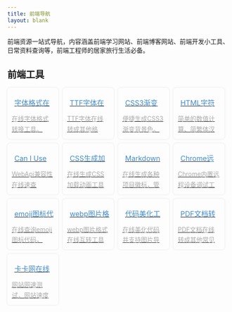 ```yaml
---
title: 前端导航
layout: blank
---
```


<style>
.nav-list{font-size:0;margin-bottom:20px; padding:0;}
.nav-list li{display:inline-block;width:23%;margin:0 2% 2% 0;}
.nav-list a{display: block;position: relative; border:0;overflow:hidden;padding: 10px;border-radius: 6px;transition: all ease .3s;box-shadow:0 0 4px rgba(0,0,0,.1);}
.nav-list h3{font-size: 16px;font-weight: normal;margin:0;height: 3em;line-height: 3em;overflow:hidden;color:#428bca;}
.nav-list .fa{color: #999;font-weight:normal;font-size: 1.2em;margin-right: 6px;}
.nav-list .desc{display: block; line-height: 1.7em; height: 3.4em;overflow:hidden;color:#aaa;margin:0;font-size:14px;}
.nav-list a:hover{box-shadow:0 0 8px rgba(0,0,0,.1);background:#f7fdff;}
.nav-list a:hover h3{text-decoration: underline;}
</style>

前端资源一站式导航，内容涵盖前端学习网站、前端博客网站、前端开发小工具、日常资料查询等，前端工程师的居家旅行生活必备。

## 前端工具

<ul class="nav-list"><br>    <li><br>        <a href="https://www.fontsquirrel.com/tools/webfont-generator" target="_blank" rel="nofollow" title="在线字体格式转换工具。"><br>            <h3><i class="fa fa-terminal"></i>字体格式在线转换</h3><br>            <span class="desc">在线字体格式转换工具。</span><br>        </a><br>    </li><li><br>        <a href="https://everythingfonts.com/ttf-to-woff#.UkVW4dJy2uk" target="_blank" rel="nofollow" title="TTF字体在线转成其他格式。"><br>            <h3><i class="fa fa-terminal"></i>TTF字体在线转换</h3><br>            <span class="desc">TTF字体在线转成其他格式。</span><br>        </a><br>    </li><li><br>        <a href="https://www.colorzilla.com/gradient-editor/" target="_blank" rel="nofollow" title="便捷生成CSS3渐变背景色。"><br>            <h3><i class="fa fa-terminal"></i>CSS3渐变生成工具</h3><br>            <span class="desc">便捷生成CSS3渐变背景色。</span><br>        </a><br>    </li><li><br>        <a href="https://www.jb51.net/tools/zhuanhuan.htm" target="_blank" rel="nofollow" title="简单的数值计算、简繁体汉字转换、escape编解码、HTML编解码等"><br>            <h3><i class="fa fa-terminal"></i>HTML字符串处理工具</h3><br>            <span class="desc">简单的数值计算、简繁体汉字转换、escape编解码、HTML编解码等</span><br>        </a><br>    </li><li><br>        <a href="https://caniuse.com/" target="_blank" rel="nofollow" title="WebApi兼容性在线速查"><br>            <h3><i class="fa fa-terminal"></i>Can I Use</h3><br>            <span class="desc">WebApi兼容性在线速查</span><br>        </a><br>    </li><li><br>        <a href="https://icons8.com/cssload" target="_blank" rel="nofollow" title="在线生成CSS加载动画工具"><br>            <h3><i class="fa fa-terminal"></i>CSS生成加载动画</h3><br>            <span class="desc">在线生成CSS加载动画工具</span><br>        </a><br>    </li><li><br>        <a href="https://shields.io/?qqdrsign=05ebe" target="_blank" rel="nofollow" title="在线生成各种项目徽标，管理开源项目必备"><br>            <h3><i class="fa fa-terminal"></i>Markdown徽标生成</h3><br>            <span class="desc">在线生成各种项目徽标，管理开源项目必备</span><br>        </a><br>    </li><li><br>        <a href="chrome://inspect/#devices" target="_blank" rel="nofollow" title="Chrome内置远程设备调试工具地址"><br>            <h3><i class="fa fa-terminal"></i>Chrome远程设备调试工具</h3><br>            <span class="desc">Chrome内置远程设备调试工具地址</span><br>        </a><br>    </li><li><br>        <a href="https://www.webfx.com/tools/emoji-cheat-sheet/" target="_blank" rel="nofollow" title="在线查询emoji图标代码，markdown文档必备"><br>            <h3><i class="fa fa-terminal"></i>emoji图标代码速查</h3><br>            <span class="desc">在线查询emoji图标代码，markdown文档必备</span><br>        </a><br>    </li><li><br>        <a href="https://cloudconvert.com/webp-converter" target="_blank" rel="nofollow" title="webp图片格式在线互转工具"><br>            <h3><i class="fa fa-terminal"></i>webp图片格式转换</h3><br>            <span class="desc">webp图片格式在线互转工具</span><br>        </a><br>    </li><li><br>        <a href="https://carbon.now.sh/" target="_blank" rel="nofollow" title="在线美化代码并支持图片导出"><br>            <h3><i class="fa fa-terminal"></i>代码美化工具</h3><br>            <span class="desc">在线美化代码并支持图片导出</span><br>        </a><br>    </li><li><br>        <a href="https://easypdf.com/cn" target="_blank" rel="nofollow" title="PDF文档在线转成其他常见文档格式"><br>            <h3><i class="fa fa-terminal"></i>PDF文档转换</h3><br>            <span class="desc">PDF文档在线转成其他常见文档格式</span><br>        </a><br>    </li><li><br>        <a href="https://easypdf.com/cn" target="_blank" rel="nofollow" title="网站网速测试，网站速度检测，网站Ping检测"><br>            <h3><i class="fa fa-terminal"></i>卡卡网在线ping工具</h3><br>            <span class="desc">网站网速测试，网站速度检测，网站Ping检测</span><br>        </a><br>    </li><br><br></ul>
